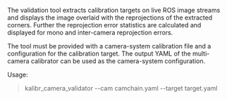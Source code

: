 The validation tool extracts calibration targets on live ROS image streams and displays the image overlaid with the reprojections of the extracted corners. Further the reprojection error statistics are calculated and displayed for mono and inter-camera reprojection errors.

The tool must be provided with a camera-system calibration file and a configuration for the calibration target. The output YAML of the multi-camera calibrator can be used as the camera-system configuration.

Usage:
> kalibr_camera_validator --cam camchain.yaml --target target.yaml
